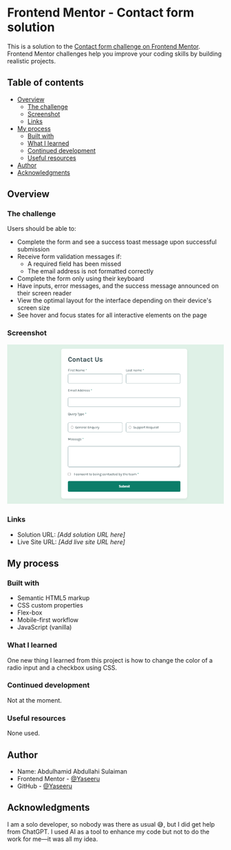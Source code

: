 # Frontend Mentor - Contact form solution

This is a solution to the [Contact form challenge on Frontend Mentor](https://www.frontendmentor.io/challenges/contact-form--G-hYlqKJj). Frontend Mentor challenges help you improve your coding skills by building realistic projects.

## Table of contents

- [Overview](#overview)
  - [The challenge](#the-challenge)
  - [Screenshot](#screenshot)
  - [Links](#links)
- [My process](#my-process)
  - [Built with](#built-with)
  - [What I learned](#what-i-learned)
  - [Continued development](#continued-development)
  - [Useful resources](#useful-resources)
- [Author](#author)
- [Acknowledgments](#acknowledgments)

## Overview

### The challenge

Users should be able to:

- Complete the form and see a success toast message upon successful submission  
- Receive form validation messages if:
  - A required field has been missed
  - The email address is not formatted correctly
- Complete the form only using their keyboard
- Have inputs, error messages, and the success message announced on their screen reader
- View the optimal layout for the interface depending on their device's screen size
- See hover and focus states for all interactive elements on the page

### Screenshot

![Screenshot](./screenshot.png)

### Links

- Solution URL: *[Add solution URL here]*
- Live Site URL: *[Add live site URL here]*

## My process

### Built with

- Semantic HTML5 markup  
- CSS custom properties  
- Flex-box  
- Mobile-first workflow  
- JavaScript (vanilla)

### What I learned

One new thing I learned from this project is how to change the color of a radio input and a checkbox using CSS.

### Continued development

Not at the moment.

### Useful resources

None used.

## Author

- Name: Abdulhamid Abdullahi Sulaiman  
- Frontend Mentor - [@Yaseeru](https://www.frontendmentor.io/profile/Yaseeru)  
- GitHub - [@Yaseeru](https://github.com/Yaseeru)

## Acknowledgments

I am a solo developer, so nobody was there as usual 😅, but I did get help from ChatGPT. I used AI as a tool to enhance my code but not to do the work for me—it was all my idea.